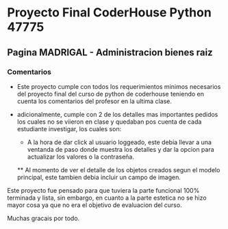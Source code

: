 # Proyecto Final CoderHouse Python 47775 

## Pagina MADRIGAL - Administracion bienes raiz

### Comentarios

- Este proyecto cumple con todos los requerimientos minimos necesarios del proyecto final del curso de python
de coderhouse teniendo en cuenta los comentarios del profesor en la ultima clase.

- adicionalmente, cumple con 2 de los detalles mas importantes pedidos los cuales no se viieron en clase y 
quedaban pos cuenta de cada estudiante investigar, los cuales son:

    * A la hora de dar click al usuario loggeado, este debia llevar a una ventanda de paso donde muestra los 
    detalles y dar la opcion para actualizar los valores o la contraseña.

    ** Al momento de ver el detalle de los objetos creados segun el modelo principal, este tambien debia incluir un campo de imagen.

Este proyecto fue pensado para que tuviera la parte funcional 100% terminada y lista, sin embargo, en cuanto a la 
parte estetica no se hizo mayor cosa ya que no era el objetivo de evaluacion del curso.

Muchas gracais por todo.